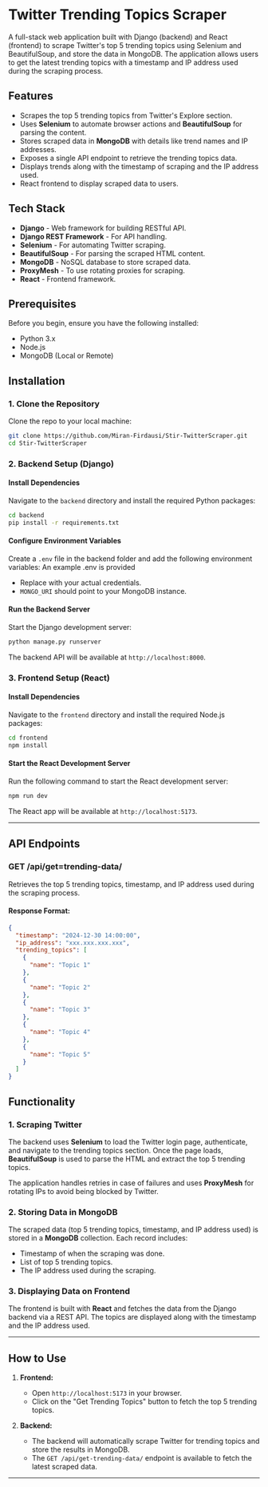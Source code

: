 # Twitter Trending Topics Scraper

A full-stack web application built with Django (backend) and React (frontend) to scrape Twitter's top 5 trending topics using Selenium and BeautifulSoup, and store the data in MongoDB. The application allows users to get the latest trending topics with a timestamp and IP address used during the scraping process.

## Features

- Scrapes the top 5 trending topics from Twitter's Explore section.
- Uses **Selenium** to automate browser actions and **BeautifulSoup** for parsing the content.
- Stores scraped data in **MongoDB** with details like trend names and IP addresses.
- Exposes a single API endpoint to retrieve the trending topics data.
- Displays trends along with the timestamp of scraping and the IP address used.
- React frontend to display scraped data to users.

## Tech Stack
- **Django** - Web framework for building RESTful API.
- **Django REST Framework** - For API handling.
- **Selenium** - For automating Twitter scraping.
- **BeautifulSoup** - For parsing the scraped HTML content.
- **MongoDB** - NoSQL database to store scraped data.
- **ProxyMesh** - To use rotating proxies for scraping.
- **React** - Frontend framework.

## Prerequisites

Before you begin, ensure you have the following installed:

- Python 3.x
- Node.js
- MongoDB (Local or Remote)

## Installation

### 1. **Clone the Repository**
Clone the repo to your local machine:

```bash
git clone https://github.com/Miran-Firdausi/Stir-TwitterScraper.git
cd Stir-TwitterScraper
```

### 2. **Backend Setup (Django)**

#### Install Dependencies
Navigate to the `backend` directory and install the required Python packages:

```bash
cd backend
pip install -r requirements.txt
```

#### Configure Environment Variables

Create a `.env` file in the backend folder and add the following environment variables:
An example .env is provided

- Replace with your actual credentials.
- `MONGO_URI` should point to your MongoDB instance.

#### Run the Backend Server

Start the Django development server:

```bash
python manage.py runserver
```

The backend API will be available at `http://localhost:8000`.

### 3. **Frontend Setup (React)**

#### Install Dependencies
Navigate to the `frontend` directory and install the required Node.js packages:

```bash
cd frontend
npm install
```

#### Start the React Development Server

Run the following command to start the React development server:

```bash
npm run dev
```

The React app will be available at `http://localhost:5173`.

---

## API Endpoints

### **GET /api/get=trending-data/**

Retrieves the top 5 trending topics, timestamp, and IP address used during the scraping process.

#### **Response Format:**

```json
{
  "timestamp": "2024-12-30 14:00:00",
  "ip_address": "xxx.xxx.xxx.xxx",
  "trending_topics": [
    {
      "name": "Topic 1"
    },
    {
      "name": "Topic 2"
    },
    {
      "name": "Topic 3"
    },
    {
      "name": "Topic 4"
    },
    {
      "name": "Topic 5"
    }
  ]
}
```

## Functionality

### **1. Scraping Twitter**
The backend uses **Selenium** to load the Twitter login page, authenticate, and navigate to the trending topics section. Once the page loads, **BeautifulSoup** is used to parse the HTML and extract the top 5 trending topics.

The application handles retries in case of failures and uses **ProxyMesh** for rotating IPs to avoid being blocked by Twitter.

### **2. Storing Data in MongoDB**
The scraped data (top 5 trending topics, timestamp, and IP address used) is stored in a **MongoDB** collection. Each record includes:
- Timestamp of when the scraping was done.
- List of top 5 trending topics.
- The IP address used during the scraping.

### **3. Displaying Data on Frontend**
The frontend is built with **React** and fetches the data from the Django backend via a REST API. The topics are displayed along with the timestamp and the IP address used.

---

## How to Use

1. **Frontend:**
   - Open `http://localhost:5173` in your browser.
   - Click on the "Get Trending Topics" button to fetch the top 5 trending topics.

2. **Backend:**
   - The backend will automatically scrape Twitter for trending topics and store the results in MongoDB.
   - The `GET /api/get-trending-data/` endpoint is available to fetch the latest scraped data.

---